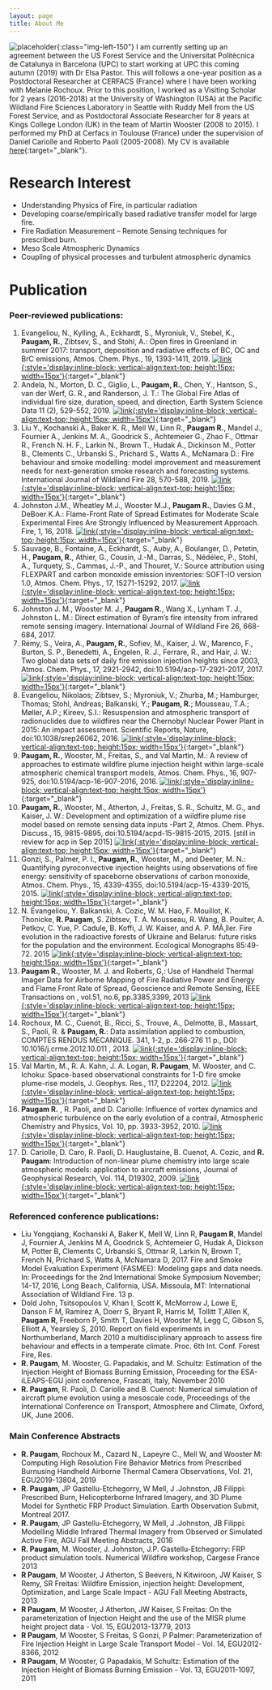 ```yaml
---
layout: page
title: About Me
---
```


![placeholder](/data/ronan.paugam-150x150.jpg "ronan"){:class="img-left-150"}
I am currently setting up an agreement between the US Forest Service and the Universitat Politècnica de Catalunya in Barcelona (UPC) to start working at UPC this coming autumn (2019) with Dr Elsa Pastor. This will follows a one-year position as a Postdoctoral Researcher at CERFACS (France) where I have been working with Melanie Rochoux. Prior to this position, I worked as a Visiting Scholar for 2 years (2016-2018) at the University of Washington (USA) at the Pacific Wildland Fire Sciences Laboratory in Seattle with Ruddy Mell from the US Forest Service, and as Postdoctoral Associate Researcher for 8 years at Kings College London (UK) in the team of Martin Wooster (2008 to 2015). I performed my PhD at Cerfacs in Toulouse (France) under the supervision of Daniel Cariolle and Roberto Paoli (2005-2008). My CV is available [here](/data/cv-ronan-paugam_2019.pdf){:target="_blank"}.


# Research Interest
* Understanding Physics of Fire, in particular radiation
* Developing coarse/empirically based radiative transfer model for large fire.
* Fire Radiation Measurement – Remote Sensing techniques for prescribed burn.
* Meso Scale Atmospheric Dynamics
* Coupling of physical processes and turbulent atmospheric dynamics


# Publication

### Peer-reviewed publications:
1.	Evangeliou, N., Kylling, A., Eckhardt, S., Myroniuk, V., Stebel, K., **Paugam, R.**, Zibtsev, S., and Stohl, A.: Open fires in Greenland in summer 2017: transport, deposition and radiative effects of BC, OC and BrC emissions, Atmos. Chem. Phys., 19, 1393-1411, 2019.
[![link](/data/link-symbol.svg){:style='display:inline-block; vertical-align:text-top; height:15px; width=15px'}](https://www.atmos-chem-phys.net/19/1393/2019/){:target="_blank"}
2.	Andela, N., Morton, D. C., Giglio, L., **Paugam, R.**, Chen, Y., Hantson, S., van der Werf, G. R., and Randerson, J. T.: The Global Fire Atlas of individual fire size, duration, speed, and direction, Earth System Science Data 11 (2), 529-552, 2019. [![link](/data/link-symbol.svg){:style='display:inline-block; vertical-align:text-top; height:15px; width=15px'}](https://www.earth-syst-sci-data.net/11/529/2019/){:target="_blank"}
3.	Liu Y., Kochanski A., Baker K. R., Mell W., Linn R., **Paugam R.**, Mandel J., Fournier A., Jenkins M. A., Goodrick S., Achtemeier G., Zhao F., Ottmar R., French N. H. F., Larkin N., Brown T., Hudak A., Dickinson M., Potter B., Clements C., Urbanski S., Prichard S., Watts A., McNamara D.: Fire behaviour and smoke modelling: model improvement and measurement needs for next-generation smoke research and forecasting systems. International Journal of Wildland Fire 28, 570-588, 2019. [![link](/data/link-symbol.svg){:style='display:inline-block; vertical-align:text-top; height:15px; width=15px'}](https://www.fs.usda.gov/treesearch/pubs/58334){:target="_blank"}
1.  Johnston J.M., Wheatley M.J., Wooster M.J., **Paugam R.**, Davies G.M., DeBoer K.A.: Flame-Front Rate of Spread Estimates for Moderate Scale Experimental Fires Are Strongly Influenced by Measurement Approach. Fire, 1, 16, 2018. [![link](/data/link-symbol.svg){:style='display:inline-block; vertical-align:text-top; height:15px; width=15px'}](https://www.mdpi.com/2571-6255/1/1/16){:target="_blank"}
1.  Sauvage, B., Fontaine, A., Eckhardt, S., Auby, A., Boulanger, D., Petetin, H., **Paugam, R.**, Athier, G., Cousin, J.-M., Darras, S., Nédélec, P., Stohl, A., Turquety, S., Cammas, J.-P., and Thouret, V.: Source attribution using FLEXPART and carbon monoxide emission inventories: SOFT-IO version 1.0, Atmos. Chem. Phys., 17, 15271-15292, 2017. [![link](/data/link-symbol.svg){:style='display:inline-block; vertical-align:text-top; height:15px; width=15px'}](https://doi.org/10.5194/acp-17-15271-2017){:target="_blank"}
1.  Johnston J. M., Wooster M. J., **Paugam R.**, Wang X., Lynham T. J., Johnston L. M.: Direct estimation of Byram’s fire intensity from infrared remote sensing imagery. International Journal of Wildland Fire 26, 668-684, 2017.
1.	Rémy, S., Veira, A., **Paugam, R.**, Sofiev, M., Kaiser, J. W., Marenco, F., Burton, S. P., Benedetti, A., Engelen, R. J., Ferrare, R., and Hair, J. W.: Two global data sets of daily fire emission injection heights since 2003, Atmos. Chem. Phys., 17, 2921-2942, doi:10.5194/acp-17-2921-2017, 2017. [![link](/data/link-symbol.svg){:style='display:inline-block; vertical-align:text-top; height:15px; width=15px'}](https://www.atmos-chem-phys.net/17/2921/2017/){:target="_blank"}
1.	Evangeliou, Nikolaos; Zibtsev, S.; Myroniuk, V.; Zhurba, M.; Hamburger, Thomas; Stohl, Andreas; Balkanski, Y.; **Paugam, R.**; Mousseau, T.A.; Møller, A.P.; Kireev, S.I.: Resuspension and atmospheric transport of radionuclides due to wildfires near the Chernobyl Nuclear Power Plant in 2015: An impact assessment. Scientific Reports, Nature, doi:10.1038/srep26062,  2016. [![link](/data/link-symbol.svg){:style='display:inline-block; vertical-align:text-top; height:15px; width=15px'}](https://www.nature.com/articles/srep26062){:target="_blank"}
1.	**Paugam, R.**, Wooster, M., Freitas, S., and Val Martin, M.: A review of approaches to estimate wildfire plume injection height within large-scale atmospheric chemical transport models, Atmos. Chem. Phys., 16, 907-925, doi:10.5194/acp-16-907-2016, 2016. [![link](/data/link-symbol.svg){:style='display:inline-block; vertical-align:text-top; height:15px; width=15px'}](https://www.atmos-chem-phys.net/16/907/2016/){:target="_blank"}
1.	**Paugam, R.**, Wooster, M., Atherton, J., Freitas, S. R., Schultz, M. G., and Kaiser, J. W.: Development and optimization of a wildfire plume rise model based on remote sensing data inputs -Part 2, Atmos. Chem. Phys. Discuss., 15, 9815-9895, doi:10.5194/acpd-15-9815-2015, 2015. [still in review for acp in Sep 2015] [![link](/data/link-symbol.svg){:style='display:inline-block; vertical-align:text-top; height:15px; width=15px'}](https://www.atmos-chem-phys-discuss.net/acp-2014-1043/){:target="_blank"}
1.	Gonzi, S., Palmer, P. I., **Paugam, R.**, Wooster, M., and Deeter, M. N.: Quantifying pyroconvective injection heights using observations of fire energy: sensitivity of spaceborne observations of carbon monoxide, Atmos. Chem. Phys., 15, 4339-4355, doi:10.5194/acp-15-4339-2015, 2015. [![link](/data/link-symbol.svg){:style='display:inline-block; vertical-align:text-top; height:15px; width=15px'}](https://www.atmos-chem-phys.net/15/4339/2015/){:target="_blank"}
1.	N. Evangeliou, Y. Balkanski, A. Cozic, W. M. Hao, F. Mouillot, K. Thonicke, **R. Paugam**, S. Zibtsev, T. A. Mousseau, R. Wang, B. Poulter, A. Petkov, C. Yue, P. Cadule, B. Koffi, J. W. Kaiser, and A. P. MÃ¸ller. Fire evolution in the radioactive forests of Ukraine and Belarus: future risks for the population and the environment. Ecological Monographs 85:49-72. 2015 [![link](/data/link-symbol.svg){:style='display:inline-block; vertical-align:text-top; height:15px; width=15px'}](https://esajournals.onlinelibrary.wiley.com/doi/10.1890/14-1227.1){:target="_blank"}
1.	**Paugam R.**, Wooster, M. J. and Roberts, G,: Use of Handheld Thermal Imager Data for Airborne Mapping of Fire Radiative Power and Energy and Flame Front Rate of Spread, Geoscience and Remote Sensing, IEEE Transactions on , vol.51, no.6, pp.3385,3399, 2013 [![link](/data/link-symbol.svg){:style='display:inline-block; vertical-align:text-top; height:15px; width=15px'}](https://ieeexplore.ieee.org/document/6377291){:target="_blank"}
1.	Rochoux, M. C., Cuenot, B., Ricci, S., Trouve, A., Delmotte, B., Massart, S., Paoli, R. & **Paugam, R.**: Data assimilation applied to combustion, COMPTES RENDUS MECANIQUE. 341, 1-2, p. 266-276 11 p., DOI: 10.1016/j.crme.2012.10.011 , 2013. [![link](/data/link-symbol.svg){:style='display:inline-block; vertical-align:text-top; height:15px; width=15px'}](https://www.sciencedirect.com/science/article/abs/pii/S1631072112001751){:target="_blank"}
1.	Val Martin, M., R. A. Kahn, J. A. Logan, **R. Paugam**, M. Wooster, and C. Ichoku: Space-based observational constraints for 1-D fire smoke plume-rise models, J. Geophys. Res., 117, D22204, 2012. [![link](/data/link-symbol.svg){:style='display:inline-block; vertical-align:text-top; height:15px; width=15px'}](https://agupubs.onlinelibrary.wiley.com/doi/10.1029/2012JD018370){:target="_blank"}  
1.	**Paugam R.** , R. Paoli, and D. Cariolle: Influence of vortex dynamics and atmospheric turbulence on the early evolution of a contrail, Atmospheric Chemistry and Physics, Vol. 10, pp. 3933-3952, 2010. [![link](/data/link-symbol.svg){:style='display:inline-block; vertical-align:text-top; height:15px; width=15px'}](https://www.atmos-chem-phys.net/10/3933/2010/){:target="_blank"}
1.	D. Cariolle, D. Caro, R. Paoli, D. Hauglustaine, B. Cuenot, A. Cozic, and **R. Paugam**: Introduction of non-linear plume chemistry into large scale atmospheric models: application to aircraft emissions, Journal of Geophysical Research, Vol. 114, D19302, 2009. [![link](/data/link-symbol.svg){:style='display:inline-block; vertical-align:text-top; height:15px; width=15px'}](https://agupubs.onlinelibrary.wiley.com/doi/full/10.1029/2009JD011873){:target="_blank"}


### Referenced conference publications:
*	Liu Yongqiang, Kochanski A, Baker K, Mell W, Linn R, **Paugam R**, Mandel J, Fournier A, Jenkins M A, Goodrick  S, Achtemeier G, Hudak A, Dickson M, Potter B, Clements C, Urbanski S, Ottmar R, Larkin N, Brown T, French N, Prichard S, Watts A, McNamara D, 2017. Fire and Smoke Model Evaluation Experiment (FASMEE): Modeling gaps and data needs. In: Proceedings for the 2nd International Smoke Symposium November; 14-17, 2016, Long Beach, California, USA. Missoula, MT: International Association of Wildland Fire. 13 p.
* Dold John, Tsitsopoulos V, Khan I, Scott K, McMorrow J, Lowe E, Danson F M, Ramirez A, Doerr S, Bryant R, Harris M, Tollitt T,Allen K, **Paugam R**, Freeborn P, Smith T, Davies H, Wooster M, Legg C, Gibson S, Elliott A, Yearsley S, 2010. Report on field experiments in Northumberland, March 2010 a multidisciplinary approach to assess fire behaviour and effects in a temperate climate. Proc. 6th Int. Conf. Forest Fire, Res.
*	**R. Paugam**, M. Wooster, G. Papadakis, and M. Schultz: Estimation of the Injection Height of Biomass Burning Emission, Proceeding for the ESA-iLEAPS-EGU joint conference, Frascati, Italy, November 2010
*	**R. Paugam**, R. Paoli, D. Cariolle and B. Cuenot: Numerical simulation of aircraft plume evolution using a mesoscale code, Proceedings of the International Conference on Transport, Atmosphere and Climate, Oxford, UK, June 2006.


### Main Conference Abstracts
* **R. Paugam**, Rochoux M., Cazard N., Lapeyre C., Mell W, and Wooster M: Computing High Resolution Fire Behavior Metrics from Prescribed Burnusing Handheld Airborne Thermal Camera Observations, Vol. 21, EGU2019-13804, 2019
*	**R. Paugam**, JP Gastellu-Etchegorry, W Mell, J .Johnston, JB Filippi: Prescribed Burn, Helicopterborne Infrared Imagery, and 3D Plume Model for Synthetic FRP Product Simulation. Earth Observation Submit, Montreal 2017.
*	**R. Paugam**, JP Gastellu-Etchegorry, W Mell, J .Johnston, JB Filippi: Modelling Middle Infrared Thermal Imagery from Observed or Simulated Active Fire, AGU Fall Meeting Abstracts, 2016
*	**R. Paugam**, M. Wooster, J. Johnston, J.P. Gastellu-Etchegorry: FRP product simulation tools. Numerical Wildfire workshop, Cargese France 2013
*	**R Paugam**, M Wooster, J Atherton, S Beevers, N Kitwiroon, JW Kaiser, S Remy, SR Freitas: Wildfire Emission, injection height: Development, Optimization, and Large Scale Impact - AGU Fall Meeting Abstracts, 2013
*	**R Paugam**, M Wooster, J Atherton, JW Kaiser, S Freitas: On the parameterization of Injection Height and the use of the MISR plume height project data - Vol. 15, EGU2013-13779, 2013
*	**R Paugam**, M Wooster, S Freitas, S Gonzi, P Palmer: Parameterization of Fire Injection Height in Large Scale Transport Model - Vol. 14, EGU2012-8366, 2012
*	**R Paugam**, M Wooster, G Papadakis, M Schultz: Estimation of the Injection Height of Biomass Burning Emission - Vol. 13, EGU2011-1097, 2011
